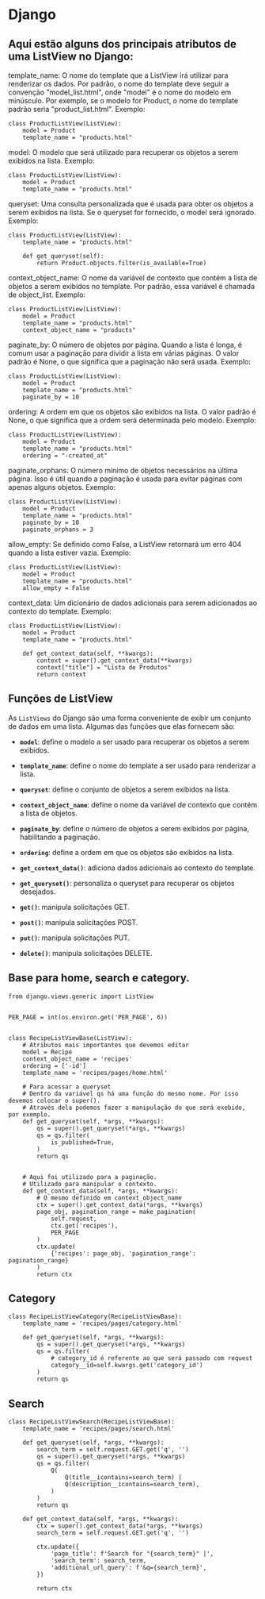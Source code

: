 # Django

## Aqui estão alguns dos principais atributos de uma ListView no Django:

template_name: O nome do template que a ListView irá utilizar para renderizar os dados. Por padrão, o nome do template deve seguir a convenção "model_list.html", onde "model" é o nome do modelo em minúsculo. Por exemplo, se o modelo for Product, o nome do template padrão seria "product_list.html".
Exemplo:
```
class ProductListView(ListView):
    model = Product
    template_name = "products.html"
```

model: O modelo que será utilizado para recuperar os objetos a serem exibidos na lista.
Exemplo:
```
class ProductListView(ListView):
    model = Product
    template_name = "products.html"
```
queryset: Uma consulta personalizada que é usada para obter os objetos a serem exibidos na lista. Se o queryset for fornecido, o model será ignorado.
Exemplo:
```
class ProductListView(ListView):
    template_name = "products.html"

    def get_queryset(self):
        return Product.objects.filter(is_available=True)
```
context_object_name: O nome da variável de contexto que contém a lista de objetos a serem exibidos no template. Por padrão, essa variável é chamada de object_list.
Exemplo:
```
class ProductListView(ListView):
    model = Product
    template_name = "products.html"
    context_object_name = "products"
```
paginate_by: O número de objetos por página. Quando a lista é longa, é comum usar a paginação para dividir a lista em várias páginas. O valor padrão é None, o que significa que a paginação não será usada.
Exemplo:
```
class ProductListView(ListView):
    model = Product
    template_name = "products.html"
    paginate_by = 10
```
ordering: A ordem em que os objetos são exibidos na lista. O valor padrão é None, o que significa que a ordem será determinada pelo modelo.
Exemplo:
```
class ProductListView(ListView):
    model = Product
    template_name = "products.html"
    ordering = "-created_at"
```
paginate_orphans: O número mínimo de objetos necessários na última página. Isso é útil quando a paginação é usada para evitar páginas com apenas alguns objetos.
Exemplo:
```
class ProductListView(ListView):
    model = Product
    template_name = "products.html"
    paginate_by = 10
    paginate_orphans = 3
```
allow_empty: Se definido como False, a ListView retornará um erro 404 quando a lista estiver vazia.
Exemplo:
```
class ProductListView(ListView):
    model = Product
    template_name = "products.html"
    allow_empty = False
```
context_data: Um dicionário de dados adicionais para serem adicionados ao contexto do template.
Exemplo:
```
class ProductListView(ListView):
    model = Product
    template_name = "products.html"

    def get_context_data(self, **kwargs):
        context = super().get_context_data(**kwargs)
        context["title"] = "Lista de Produtos"
        return context
```

## Funções de ListView

As `ListViews` do Django são uma forma conveniente de exibir um conjunto de dados em uma lista. Algumas das funções que elas fornecem são:

- **`model`**: define o modelo a ser usado para recuperar os objetos a serem exibidos.

- **`template_name`**: define o nome do template a ser usado para renderizar a lista.

- **`queryset`**: define o conjunto de objetos a serem exibidos na lista.

- **`context_object_name`**: define o nome da variável de contexto que contém a lista de objetos.

- **`paginate_by`**: define o número de objetos a serem exibidos por página, habilitando a paginação.

- **`ordering`**: define a ordem em que os objetos são exibidos na lista.

- **`get_context_data()`**: adiciona dados adicionais ao contexto do template.

- **`get_queryset()`**: personaliza o queryset para recuperar os objetos desejados.

- **`get()`**: manipula solicitações GET.

- **`post()`**: manipula solicitações POST.

- **`put()`**: manipula solicitações PUT.

- **`delete()`**: manipula solicitações DELETE.


## Base para home, search e category.
```
from django.views.generic import ListView


PER_PAGE = int(os.environ.get('PER_PAGE', 6))


class RecipeListViewBase(ListView):
    # Atributos mais importantes que devemos editar
    model = Recipe
    context_object_name = 'recipes'
    ordering = ['-id']
    template_name = 'recipes/pages/home.html'

    # Para acessar a queryset
    # Dentro da variável qs há uma função do mesmo nome. Por isso devemos colocar o super().
    # Através dela podemos fazer a manipulação do que será exebido, por exemplo.
    def get_queryset(self, *args, **kwargs):
        qs = super().get_queryset(*args, **kwargs)
        qs = qs.filter(
            is_published=True,
        )
        return qs


    # Aqui foi utilizado para a paginação.
    # Utilizado para manipular o contexto.
    def get_context_data(self, *args, **kwargs):
        # O mesmo definido em context_object_name
        ctx = super().get_context_data(*args, **kwargs)
        page_obj, pagination_range = make_pagination(
            self.request,
            ctx.get('recipes'),
            PER_PAGE
        )
        ctx.update(
            {'recipes': page_obj, 'pagination_range': pagination_range}
        )
        return ctx
```

## Category
```
class RecipeListViewCategory(RecipeListViewBase):
    template_name = 'recipes/pages/category.html'

    def get_queryset(self, *args, **kwargs):
        qs = super().get_queryset(*args, **kwargs)
        qs = qs.filter(
            # category_id é referente ao que será passado com request
            category__id=self.kwargs.get('category_id')
        )
        return qs
```

## Search
```
class RecipeListViewSearch(RecipeListViewBase):
    template_name = 'recipes/pages/search.html'

    def get_queryset(self, *args, **kwargs):
        search_term = self.request.GET.get('q', '')
        qs = super().get_queryset(*args, **kwargs)
        qs = qs.filter(
            Q(
                Q(title__icontains=search_term) |
                Q(description__icontains=search_term),
            )
        )
        return qs

    def get_context_data(self, *args, **kwargs):
        ctx = super().get_context_data(*args, **kwargs)
        search_term = self.request.GET.get('q', '')

        ctx.update({
            'page_title': f'Search for "{search_term}" |',
            'search_term': search_term,
            'additional_url_query': f'&q={search_term}',
        })

        return ctx
```
